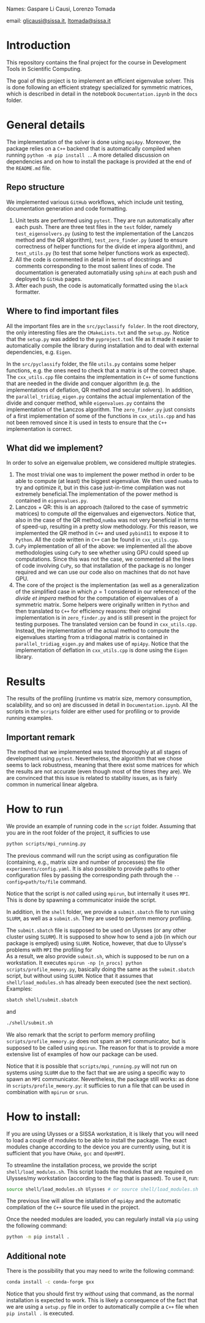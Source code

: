 Names: Gaspare Li Causi, Lorenzo Tomada

email: glicausi@sissa.it, ltomada@sissa.it

# Introduction
This repository contains the final project for the course in Development Tools in Scientific Computing.

The goal of this project is to implement an efficient eigenvalue solver.
This is done following an efficient strategy specialized for symmetric matrices, which is described in detail in the notebook `Documentation.ipynb` in the `docs` folder.

# General details
The implementation of the solver is done using `mpi4py`. Moreover, the package relies on a `C++` backend that is automatically compiled when running `python -m pip install .`.
A more detailed discussion on dependencies and on how to install the package is provided at the end of the `README.md` file.
## Repo structure
We implemented various `GitHub` workflows, which include unit testing, documentation generation and code formatting.

1. Unit tests are performed using `pytest`. They are run automatically after each push. There are three test files in the `test` folder, namely `test_eigensolvers.py` (using to test the implementation of the Lanczos method and the QR algorithm), `test_zero_finder.py` (used to ensure correctness of helper functions for the divide et impera algorithm), and `test_utils.py` (to test that some helper functions work as expected).
2. All the code is commented in detail in terms of docstrings and comments corresponding to the most salient lines of code. The documentation is generated automatially using `sphinx` at each push and deployed to `GitHub` pages.
3. After each push, the code is automatically formatted using the `black` formatter.

## Where to find important files
All the important files are in the `src/pyclassify folder`. In the root directory, the only interesting files are the `CMakeLists.txt` and the `setup.py`. Notice that the `setup.py` was added to the `pyproject.toml` file as it made it easier to automatically compile the library during installation and to deal with external dependencies, e.g. `Eigen`.

In the `src/pyclassify` folder, the file `utils.py` contains some helper functions, e.g. the ones need to check that a matrix is of the correct shape.
The `cxx_utils.cpp` file contains the implementation in `C++` of some functions that are needed in the divide and conquer algorithm (e.g. the implementations of deflation, QR method and secular solvers).
In addition, the `parallel_tridiag_eigen.py` contains the actual implementation of the divide and conquer method, while `eigenvalues.py` contains the implementation of the Lanczos algorithm.
The `zero_finder.py` just consists of a first implementation of some of the functions in `cxx_utils.cpp` and has not been removed since it is used in tests to ensure that the `C++` implementation is correct.

## What did we implement?
In order to solve an eigenvalue problem, we considered multiple strategies.
1. The most trivial one was to implement the power method in order to be able to compute (at least) the biggest eigenvalue. We then used `numba` to try and optimize it, but in this case just-in-time compilation was not extremely beneficial.The implementation of the power method is contained in `eigenvalues.py`.
2. Lanczos + QR: this is an approach (tailored to the case of symmetric matrices) to compute *all* the eigenvalues and eigenvectors. Notice that, also in the case of the QR method,`numba` was not very beneficial in terms of speed-up, resulting in a pretty slow methodology. For this reason, we implemented the QR method in `C++` and used `pybind11` to expose it to `Python`. All the code written in `C++` can be found in `cxx_utils.cpp`.
3. `CuPy` implementation of all of the above: we implemented all the above methodologies using `CuPy` to see whether using GPU could speed up computations. Since this was not the case, we commented all the lines of code involving `CuPy`, so that installation of the package is no longer required and we can use our code also on machines that do not have GPU.
4. The core of the project is the implementation (as well as a generalization of the simplified case in which $\rho=1$ considered in our reference) of the _divide et impera_ method for the computation of eigenvalues of a symmetric matrix. Some helpers were originally written in `Python` and then translated to `C++` for efficiency reasons: their original implementation is in `zero_finder.py` and is still present in the project for testing purposes. The translated version can be found in `cxx_utils.cpp`. Instead, the implementation of the actual method to compute the eigenvalues starting from a tridiagonal matrix is contained in `parallel_tridiag_eigen.py` and makes use of `mpi4py`. Notice that the implementation of deflation in `cxx_utils.cpp` is done using the `Eigen` library.

# Results
The results of the profiling (runtime vs matrix size, memory consumption, scalability, and so on) are discussed in detail in `Documentation.ipynb`.
All the scripts in the `scripts` folder are either used for profiling or to provide running examples.

## Important remark
The method that we implemented was tested thoroughly at all stages of development using `pytest`.
Nevertheless, the algorithm that we chose seems to lack robustness, meaning that there exist some matrices for which the results are not accurate (even though most of the times they are).
We are convinced that this issue is related to stability issues, as is fairly common in numerical linear algebra.

# How to run
We provide an example of running code in the `script` folder.
Assuming that you are in the root folder of the project, it sufficies to use
```bash
python scripts/mpi_running.py
```
The previous command will run the script using as configuration file (containing, e.g., matrix size and number of processes) the file `experiments/config.yaml`.
It is also possible to provide paths to other configuration files by passing the corresponding path through the `--config=path/to/file` command.

Notice that the script is *not* called using `mpirun`, but internally it uses `MPI`.
This is done by spawning a communicator inside the script.

In addition, in the `shell` folder, we provide a `submit.sbatch` file to run using `SLURM`, as well as a `submit.sh`.
They are used to perform memory profiling.

The `submit.sbatch` file is supposed to be used on Ulysses (or any other cluster using `SLURM`).
It is supposed to show how to send a job (in which our package is emplyed) using `SLURM`.
Notice, however, that due to Ulysse's problems with `MPI` the profiling for  
As a result, we also provide `submit.sh`, which is supposed to be run on a workstation.
It executes `mpirun -np [n_procs] python scripts/profile_memory.py`, basically doing the same as the `submit.sbatch` script, but without using `SLURM`.
Notice that it assumes that `shell/load_modules.sh` has already been executed (see the next section).
Examples:
```bash
sbatch shell/submit.sbatch
```
and
```bash
./shell/submit.sh
```

We also remark that the script to perform memory profiling `scripts/profile_memory.py` does not spam an `MPI` communicator, but is supposed to be called using `mpirun`. The reason for that is to provide a more extensive list of examples of how our package can be used.

Notice that it is possible that `scripts/mpi_running.py` will not run on systems using `SLURM` due to the fact that we are using a specific way to spawn an `MPI` communicator.
Nevertheless, the package still works: as done in `scripts/profile_memory.py`: it sufficies to run a file that can be used in combination with `mpirun` or `srun`.

# How to install:
If you are using Ulysses or a SISSA workstation, it is likely that you will need to load a couple of modules to be able to install the package.
The exact modules change according to the device you are currently using, but it is sufficient that you have `CMake`, `gcc` and `OpenMPI`.

To streamline the installation process, we provide the script `shell/load_modules.sh`.
This script loads the modules that are required on Ulysses/my workstation (according to the flag that is passed).
To use it, run:
```bash
source shell/load_modules.sh Ulysses # or source shell/load_modules.sh workstation
```
The previous line will allow the istallation of `mpi4py` and the automatic compilation of the `C++` source file used in the project.

Once the needed modules are loaded, you can regularly install via `pip` using the following command:
```bash
python -m pip install .
```

## Additional note
There is the possibility that you may need to write the following command:
```bash
conda install -c conda-forge gxx
```
Notice that you should first try *without* using that command, as the normal installation is expected to work.
This is likely a consequence of the fact that we are using a `setup.py` file in order to automatically compile a `C++` file when `pip install .` is executed.
